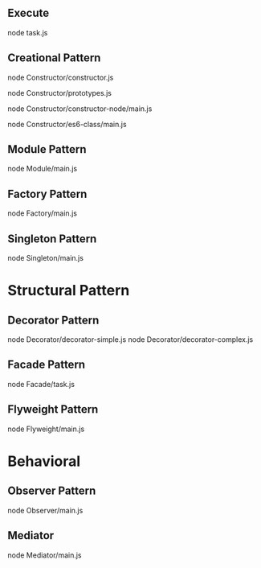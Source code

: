 ## Execute

node task.js

## Creational Pattern

node Constructor/constructor.js

node Constructor/prototypes.js

node Constructor/constructor-node/main.js

node Constructor/es6-class/main.js

## Module Pattern

node Module/main.js

## Factory Pattern

node Factory/main.js

## Singleton Pattern

node Singleton/main.js

# Structural Pattern

## Decorator Pattern
node Decorator/decorator-simple.js
node Decorator/decorator-complex.js

## Facade Pattern
node Facade/task.js

## Flyweight Pattern
node Flyweight/main.js

# Behavioral

## Observer Pattern
node Observer/main.js

## Mediator
node Mediator/main.js